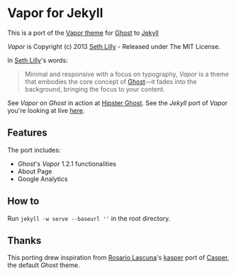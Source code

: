 # Vapor for Jekyll

This is a port of the [Vapor theme](https://github.com/sethlilly/Vapor) for [Ghost](http://ghost.org/) to [Jekyll](http://jekyllrb.com/)

*Vapor* is Copyright (c) 2013 [Seth Lilly](https://github.com/sethlilly) - Released under The MIT License.

In [Seth Lilly](https://github.com/sethlilly)'s words:

> Minimal and responsive with a focus on typography, *Vapor* is a theme that embodies the core concept of [Ghost](http://ghost.org/)&mdash;it fades into the background, bringing the focus to your content.

See *Vapor* on *Ghost* in action at [Hipster Ghost](http://hipsterghost.com/). See the *Jekyll* port of *Vapor* you're looking at live [here](http://lucafoschini.github.io/jekyll-vapor/).

## Features

The port includes:

* *Ghost*'s *Vapor* 1.2.1 functionalities
* About Page
* Google Analytics

## How to

Run `jekyll -w serve --baseurl ''` in the root directory.

## Thanks

This porting drew inspiration from [Rosario Lascuna](https://github.com/rosario)'s [kasper](https://github.com/rosario/kasper) port of [Casper](https://github.com/tryghost/casper), the default *Ghost* theme.


